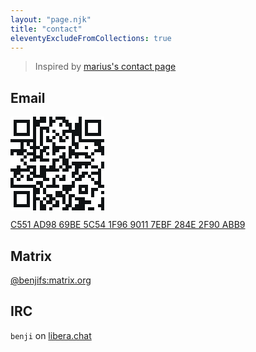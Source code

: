 ```yaml
---
layout: "page.njk"
title: "contact"
eleventyExcludeFromCollections: true
---
```


> Inspired by [marius's contact page](https://マリウス.com/contact/)

## Email
<div style="width: 150px; height: 150px;">
  <svg width="150" height="150" xmlns="http://www.w3.org/2000/svg" version="1.1" viewBox="0 0 256 256">
    <rect x="0" y="0" width="256" height="256" style="fill:#0f1214;shape-rendering:crispEdges;"></rect>
    <path x="0" y="0" style="fill:#ffffff;shape-rendering:crispEdges;" d="M0,0 V8.83 H8.83 V0 H0 Z M8.83,0 V8.83 H17.66 V0 H8.83 Z M17.66,0 V8.83 H26.48 V0 H17.66 Z M26.48,0 V8.83 H35.31 V0 H26.48 Z M35.31,0 V8.83 H44.14 V0 H35.31 Z M44.14,0 V8.83 H52.97 V0 H44.14 Z M52.97,0 V8.83 H61.79 V0 H52.97 Z M70.62,0 V8.83 H79.45 V0 H70.62 Z M97.10,0 V8.83 H105.93 V0 H97.10 Z M114.76,0 V8.83 H123.59 V0 H114.76 Z M150.07,0 V8.83 H158.90 V0 H150.07 Z M158.90,0 V8.83 H167.72 V0 H158.90 Z M167.72,0 V8.83 H176.55 V0 H167.72 Z M176.55,0 V8.83 H185.38 V0 H176.55 Z M194.21,0 V8.83 H203.03 V0 H194.21 Z M203.03,0 V8.83 H211.86 V0 H203.03 Z M211.86,0 V8.83 H220.69 V0 H211.86 Z M220.69,0 V8.83 H229.52 V0 H220.69 Z M229.52,0 V8.83 H238.34 V0 H229.52 Z M238.34,0 V8.83 H247.17 V0 H238.34 Z M247.17,0 V8.83 H256.00 V0 H247.17 Z M0,8.83 V17.66 H8.83 V8.83 H0 Z M52.97,8.83 V17.66 H61.79 V8.83 H52.97 Z M97.10,8.83 V17.66 H105.93 V8.83 H97.10 Z M123.59,8.83 V17.66 H132.41 V8.83 H123.59 Z M132.41,8.83 V17.66 H141.24 V8.83 H132.41 Z M158.90,8.83 V17.66 H167.72 V8.83 H158.90 Z M167.72,8.83 V17.66 H176.55 V8.83 H167.72 Z M176.55,8.83 V17.66 H185.38 V8.83 H176.55 Z M194.21,8.83 V17.66 H203.03 V8.83 H194.21 Z M247.17,8.83 V17.66 H256.00 V8.83 H247.17 Z M0,17.66 V26.48 H8.83 V17.66 H0 Z M17.66,17.66 V26.48 H26.48 V17.66 H17.66 Z M26.48,17.66 V26.48 H35.31 V17.66 H26.48 Z M35.31,17.66 V26.48 H44.14 V17.66 H35.31 Z M52.97,17.66 V26.48 H61.79 V17.66 H52.97 Z M79.45,17.66 V26.48 H88.28 V17.66 H79.45 Z M88.28,17.66 V26.48 H97.10 V17.66 H88.28 Z M97.10,17.66 V26.48 H105.93 V17.66 H97.10 Z M114.76,17.66 V26.48 H123.59 V17.66 H114.76 Z M123.59,17.66 V26.48 H132.41 V17.66 H123.59 Z M141.24,17.66 V26.48 H150.07 V17.66 H141.24 Z M167.72,17.66 V26.48 H176.55 V17.66 H167.72 Z M194.21,17.66 V26.48 H203.03 V17.66 H194.21 Z M211.86,17.66 V26.48 H220.69 V17.66 H211.86 Z M220.69,17.66 V26.48 H229.52 V17.66 H220.69 Z M229.52,17.66 V26.48 H238.34 V17.66 H229.52 Z M247.17,17.66 V26.48 H256.00 V17.66 H247.17 Z M0,26.48 V35.31 H8.83 V26.48 H0 Z M17.66,26.48 V35.31 H26.48 V26.48 H17.66 Z M26.48,26.48 V35.31 H35.31 V26.48 H26.48 Z M35.31,26.48 V35.31 H44.14 V26.48 H35.31 Z M52.97,26.48 V35.31 H61.79 V26.48 H52.97 Z M70.62,26.48 V35.31 H79.45 V26.48 H70.62 Z M105.93,26.48 V35.31 H114.76 V26.48 H105.93 Z M114.76,26.48 V35.31 H123.59 V26.48 H114.76 Z M123.59,26.48 V35.31 H132.41 V26.48 H123.59 Z M132.41,26.48 V35.31 H141.24 V26.48 H132.41 Z M141.24,26.48 V35.31 H150.07 V26.48 H141.24 Z M150.07,26.48 V35.31 H158.90 V26.48 H150.07 Z M167.72,26.48 V35.31 H176.55 V26.48 H167.72 Z M194.21,26.48 V35.31 H203.03 V26.48 H194.21 Z M211.86,26.48 V35.31 H220.69 V26.48 H211.86 Z M220.69,26.48 V35.31 H229.52 V26.48 H220.69 Z M229.52,26.48 V35.31 H238.34 V26.48 H229.52 Z M247.17,26.48 V35.31 H256.00 V26.48 H247.17 Z M0,35.31 V44.14 H8.83 V35.31 H0 Z M17.66,35.31 V44.14 H26.48 V35.31 H17.66 Z M26.48,35.31 V44.14 H35.31 V35.31 H26.48 Z M35.31,35.31 V44.14 H44.14 V35.31 H35.31 Z M52.97,35.31 V44.14 H61.79 V35.31 H52.97 Z M70.62,35.31 V44.14 H79.45 V35.31 H70.62 Z M88.28,35.31 V44.14 H97.10 V35.31 H88.28 Z M105.93,35.31 V44.14 H114.76 V35.31 H105.93 Z M123.59,35.31 V44.14 H132.41 V35.31 H123.59 Z M132.41,35.31 V44.14 H141.24 V35.31 H132.41 Z M194.21,35.31 V44.14 H203.03 V35.31 H194.21 Z M211.86,35.31 V44.14 H220.69 V35.31 H211.86 Z M220.69,35.31 V44.14 H229.52 V35.31 H220.69 Z M229.52,35.31 V44.14 H238.34 V35.31 H229.52 Z M247.17,35.31 V44.14 H256.00 V35.31 H247.17 Z M0,44.14 V52.97 H8.83 V44.14 H0 Z M52.97,44.14 V52.97 H61.79 V44.14 H52.97 Z M70.62,44.14 V52.97 H79.45 V44.14 H70.62 Z M88.28,44.14 V52.97 H97.10 V44.14 H88.28 Z M97.10,44.14 V52.97 H105.93 V44.14 H97.10 Z M105.93,44.14 V52.97 H114.76 V44.14 H105.93 Z M114.76,44.14 V52.97 H123.59 V44.14 H114.76 Z M132.41,44.14 V52.97 H141.24 V44.14 H132.41 Z M150.07,44.14 V52.97 H158.90 V44.14 H150.07 Z M158.90,44.14 V52.97 H167.72 V44.14 H158.90 Z M194.21,44.14 V52.97 H203.03 V44.14 H194.21 Z M247.17,44.14 V52.97 H256.00 V44.14 H247.17 Z M0,52.97 V61.79 H8.83 V52.97 H0 Z M8.83,52.97 V61.79 H17.66 V52.97 H8.83 Z M17.66,52.97 V61.79 H26.48 V52.97 H17.66 Z M26.48,52.97 V61.79 H35.31 V52.97 H26.48 Z M35.31,52.97 V61.79 H44.14 V52.97 H35.31 Z M44.14,52.97 V61.79 H52.97 V52.97 H44.14 Z M52.97,52.97 V61.79 H61.79 V52.97 H52.97 Z M70.62,52.97 V61.79 H79.45 V52.97 H70.62 Z M88.28,52.97 V61.79 H97.10 V52.97 H88.28 Z M105.93,52.97 V61.79 H114.76 V52.97 H105.93 Z M123.59,52.97 V61.79 H132.41 V52.97 H123.59 Z M141.24,52.97 V61.79 H150.07 V52.97 H141.24 Z M158.90,52.97 V61.79 H167.72 V52.97 H158.90 Z M176.55,52.97 V61.79 H185.38 V52.97 H176.55 Z M194.21,52.97 V61.79 H203.03 V52.97 H194.21 Z M203.03,52.97 V61.79 H211.86 V52.97 H203.03 Z M211.86,52.97 V61.79 H220.69 V52.97 H211.86 Z M220.69,52.97 V61.79 H229.52 V52.97 H220.69 Z M229.52,52.97 V61.79 H238.34 V52.97 H229.52 Z M238.34,52.97 V61.79 H247.17 V52.97 H238.34 Z M247.17,52.97 V61.79 H256.00 V52.97 H247.17 Z M70.62,61.79 V70.62 H79.45 V61.79 H70.62 Z M88.28,61.79 V70.62 H97.10 V61.79 H88.28 Z M114.76,61.79 V70.62 H123.59 V61.79 H114.76 Z M123.59,61.79 V70.62 H132.41 V61.79 H123.59 Z M150.07,61.79 V70.62 H158.90 V61.79 H150.07 Z M158.90,61.79 V70.62 H167.72 V61.79 H158.90 Z M176.55,61.79 V70.62 H185.38 V61.79 H176.55 Z M0,70.62 V79.45 H8.83 V70.62 H0 Z M8.83,70.62 V79.45 H17.66 V70.62 H8.83 Z M17.66,70.62 V79.45 H26.48 V70.62 H17.66 Z M35.31,70.62 V79.45 H44.14 V70.62 H35.31 Z M52.97,70.62 V79.45 H61.79 V70.62 H52.97 Z M70.62,70.62 V79.45 H79.45 V70.62 H70.62 Z M88.28,70.62 V79.45 H97.10 V70.62 H88.28 Z M97.10,70.62 V79.45 H105.93 V70.62 H97.10 Z M105.93,70.62 V79.45 H114.76 V70.62 H105.93 Z M123.59,70.62 V79.45 H132.41 V70.62 H123.59 Z M132.41,70.62 V79.45 H141.24 V70.62 H132.41 Z M141.24,70.62 V79.45 H150.07 V70.62 H141.24 Z M150.07,70.62 V79.45 H158.90 V70.62 H150.07 Z M158.90,70.62 V79.45 H167.72 V70.62 H158.90 Z M185.38,70.62 V79.45 H194.21 V70.62 H185.38 Z M194.21,70.62 V79.45 H203.03 V70.62 H194.21 Z M203.03,70.62 V79.45 H211.86 V70.62 H203.03 Z M211.86,70.62 V79.45 H220.69 V70.62 H211.86 Z M220.69,70.62 V79.45 H229.52 V70.62 H220.69 Z M247.17,70.62 V79.45 H256.00 V70.62 H247.17 Z M0,79.45 V88.28 H8.83 V79.45 H0 Z M8.83,79.45 V88.28 H17.66 V79.45 H8.83 Z M17.66,79.45 V88.28 H26.48 V79.45 H17.66 Z M35.31,79.45 V88.28 H44.14 V79.45 H35.31 Z M44.14,79.45 V88.28 H52.97 V79.45 H44.14 Z M79.45,79.45 V88.28 H88.28 V79.45 H79.45 Z M105.93,79.45 V88.28 H114.76 V79.45 H105.93 Z M150.07,79.45 V88.28 H158.90 V79.45 H150.07 Z M167.72,79.45 V88.28 H176.55 V79.45 H167.72 Z M185.38,79.45 V88.28 H194.21 V79.45 H185.38 Z M194.21,79.45 V88.28 H203.03 V79.45 H194.21 Z M211.86,79.45 V88.28 H220.69 V79.45 H211.86 Z M220.69,79.45 V88.28 H229.52 V79.45 H220.69 Z M229.52,79.45 V88.28 H238.34 V79.45 H229.52 Z M44.14,88.28 V97.10 H52.97 V88.28 H44.14 Z M52.97,88.28 V97.10 H61.79 V88.28 H52.97 Z M70.62,88.28 V97.10 H79.45 V88.28 H70.62 Z M97.10,88.28 V97.10 H105.93 V88.28 H97.10 Z M105.93,88.28 V97.10 H114.76 V88.28 H105.93 Z M132.41,88.28 V97.10 H141.24 V88.28 H132.41 Z M141.24,88.28 V97.10 H150.07 V88.28 H141.24 Z M150.07,88.28 V97.10 H158.90 V88.28 H150.07 Z M176.55,88.28 V97.10 H185.38 V88.28 H176.55 Z M185.38,88.28 V97.10 H194.21 V88.28 H185.38 Z M194.21,88.28 V97.10 H203.03 V88.28 H194.21 Z M203.03,88.28 V97.10 H211.86 V88.28 H203.03 Z M211.86,88.28 V97.10 H220.69 V88.28 H211.86 Z M220.69,88.28 V97.10 H229.52 V88.28 H220.69 Z M8.83,97.10 V105.93 H17.66 V97.10 H8.83 Z M35.31,97.10 V105.93 H44.14 V97.10 H35.31 Z M70.62,97.10 V105.93 H79.45 V97.10 H70.62 Z M88.28,97.10 V105.93 H97.10 V97.10 H88.28 Z M105.93,97.10 V105.93 H114.76 V97.10 H105.93 Z M123.59,97.10 V105.93 H132.41 V97.10 H123.59 Z M132.41,97.10 V105.93 H141.24 V97.10 H132.41 Z M150.07,97.10 V105.93 H158.90 V97.10 H150.07 Z M211.86,97.10 V105.93 H220.69 V97.10 H211.86 Z M229.52,97.10 V105.93 H238.34 V97.10 H229.52 Z M238.34,97.10 V105.93 H247.17 V97.10 H238.34 Z M0,105.93 V114.76 H8.83 V105.93 H0 Z M8.83,105.93 V114.76 H17.66 V105.93 H8.83 Z M17.66,105.93 V114.76 H26.48 V105.93 H17.66 Z M26.48,105.93 V114.76 H35.31 V105.93 H26.48 Z M44.14,105.93 V114.76 H52.97 V105.93 H44.14 Z M52.97,105.93 V114.76 H61.79 V105.93 H52.97 Z M88.28,105.93 V114.76 H97.10 V105.93 H88.28 Z M97.10,105.93 V114.76 H105.93 V105.93 H97.10 Z M105.93,105.93 V114.76 H114.76 V105.93 H105.93 Z M114.76,105.93 V114.76 H123.59 V105.93 H114.76 Z M123.59,105.93 V114.76 H132.41 V105.93 H123.59 Z M150.07,105.93 V114.76 H158.90 V105.93 H150.07 Z M167.72,105.93 V114.76 H176.55 V105.93 H167.72 Z M185.38,105.93 V114.76 H194.21 V105.93 H185.38 Z M194.21,105.93 V114.76 H203.03 V105.93 H194.21 Z M220.69,105.93 V114.76 H229.52 V105.93 H220.69 Z M229.52,105.93 V114.76 H238.34 V105.93 H229.52 Z M238.34,105.93 V114.76 H247.17 V105.93 H238.34 Z M247.17,105.93 V114.76 H256.00 V105.93 H247.17 Z M0,114.76 V123.59 H8.83 V114.76 H0 Z M8.83,114.76 V123.59 H17.66 V114.76 H8.83 Z M17.66,114.76 V123.59 H26.48 V114.76 H17.66 Z M35.31,114.76 V123.59 H44.14 V114.76 H35.31 Z M44.14,114.76 V123.59 H52.97 V114.76 H44.14 Z M70.62,114.76 V123.59 H79.45 V114.76 H70.62 Z M105.93,114.76 V123.59 H114.76 V114.76 H105.93 Z M132.41,114.76 V123.59 H141.24 V114.76 H132.41 Z M158.90,114.76 V123.59 H167.72 V114.76 H158.90 Z M167.72,114.76 V123.59 H176.55 V114.76 H167.72 Z M176.55,114.76 V123.59 H185.38 V114.76 H176.55 Z M185.38,114.76 V123.59 H194.21 V114.76 H185.38 Z M194.21,114.76 V123.59 H203.03 V114.76 H194.21 Z M203.03,114.76 V123.59 H211.86 V114.76 H203.03 Z M211.86,114.76 V123.59 H220.69 V114.76 H211.86 Z M229.52,114.76 V123.59 H238.34 V114.76 H229.52 Z M238.34,114.76 V123.59 H247.17 V114.76 H238.34 Z M247.17,114.76 V123.59 H256.00 V114.76 H247.17 Z M0,123.59 V132.41 H8.83 V123.59 H0 Z M8.83,123.59 V132.41 H17.66 V123.59 H8.83 Z M17.66,123.59 V132.41 H26.48 V123.59 H17.66 Z M26.48,123.59 V132.41 H35.31 V123.59 H26.48 Z M44.14,123.59 V132.41 H52.97 V123.59 H44.14 Z M52.97,123.59 V132.41 H61.79 V123.59 H52.97 Z M61.79,123.59 V132.41 H70.62 V123.59 H61.79 Z M70.62,123.59 V132.41 H79.45 V123.59 H70.62 Z M79.45,123.59 V132.41 H88.28 V123.59 H79.45 Z M88.28,123.59 V132.41 H97.10 V123.59 H88.28 Z M97.10,123.59 V132.41 H105.93 V123.59 H97.10 Z M105.93,123.59 V132.41 H114.76 V123.59 H105.93 Z M123.59,123.59 V132.41 H132.41 V123.59 H123.59 Z M132.41,123.59 V132.41 H141.24 V123.59 H132.41 Z M158.90,123.59 V132.41 H167.72 V123.59 H158.90 Z M220.69,123.59 V132.41 H229.52 V123.59 H220.69 Z M229.52,123.59 V132.41 H238.34 V123.59 H229.52 Z M238.34,123.59 V132.41 H247.17 V123.59 H238.34 Z M0,132.41 V141.24 H8.83 V132.41 H0 Z M8.83,132.41 V141.24 H17.66 V132.41 H8.83 Z M26.48,132.41 V141.24 H35.31 V132.41 H26.48 Z M35.31,132.41 V141.24 H44.14 V132.41 H35.31 Z M70.62,132.41 V141.24 H79.45 V132.41 H70.62 Z M97.10,132.41 V141.24 H105.93 V132.41 H97.10 Z M123.59,132.41 V141.24 H132.41 V132.41 H123.59 Z M141.24,132.41 V141.24 H150.07 V132.41 H141.24 Z M167.72,132.41 V141.24 H176.55 V132.41 H167.72 Z M194.21,132.41 V141.24 H203.03 V132.41 H194.21 Z M211.86,132.41 V141.24 H220.69 V132.41 H211.86 Z M238.34,132.41 V141.24 H247.17 V132.41 H238.34 Z M52.97,141.24 V150.07 H61.79 V141.24 H52.97 Z M70.62,141.24 V150.07 H79.45 V141.24 H70.62 Z M132.41,141.24 V150.07 H141.24 V141.24 H132.41 Z M158.90,141.24 V150.07 H167.72 V141.24 H158.90 Z M167.72,141.24 V150.07 H176.55 V141.24 H167.72 Z M185.38,141.24 V150.07 H194.21 V141.24 H185.38 Z M194.21,141.24 V150.07 H203.03 V141.24 H194.21 Z M203.03,141.24 V150.07 H211.86 V141.24 H203.03 Z M211.86,141.24 V150.07 H220.69 V141.24 H211.86 Z M220.69,141.24 V150.07 H229.52 V141.24 H220.69 Z M229.52,141.24 V150.07 H238.34 V141.24 H229.52 Z M247.17,141.24 V150.07 H256.00 V141.24 H247.17 Z M0,150.07 V158.90 H8.83 V150.07 H0 Z M26.48,150.07 V158.90 H35.31 V150.07 H26.48 Z M35.31,150.07 V158.90 H44.14 V150.07 H35.31 Z M44.14,150.07 V158.90 H52.97 V150.07 H44.14 Z M70.62,150.07 V158.90 H79.45 V150.07 H70.62 Z M97.10,150.07 V158.90 H105.93 V150.07 H97.10 Z M105.93,150.07 V158.90 H114.76 V150.07 H105.93 Z M114.76,150.07 V158.90 H123.59 V150.07 H114.76 Z M123.59,150.07 V158.90 H132.41 V150.07 H123.59 Z M132.41,150.07 V158.90 H141.24 V150.07 H132.41 Z M141.24,150.07 V158.90 H150.07 V150.07 H141.24 Z M150.07,150.07 V158.90 H158.90 V150.07 H150.07 Z M158.90,150.07 V158.90 H167.72 V150.07 H158.90 Z M185.38,150.07 V158.90 H194.21 V150.07 H185.38 Z M211.86,150.07 V158.90 H220.69 V150.07 H211.86 Z M247.17,150.07 V158.90 H256.00 V150.07 H247.17 Z M0,158.90 V167.72 H8.83 V158.90 H0 Z M17.66,158.90 V167.72 H26.48 V158.90 H17.66 Z M35.31,158.90 V167.72 H44.14 V158.90 H35.31 Z M52.97,158.90 V167.72 H61.79 V158.90 H52.97 Z M97.10,158.90 V167.72 H105.93 V158.90 H97.10 Z M105.93,158.90 V167.72 H114.76 V158.90 H105.93 Z M114.76,158.90 V167.72 H123.59 V158.90 H114.76 Z M132.41,158.90 V167.72 H141.24 V158.90 H132.41 Z M150.07,158.90 V167.72 H158.90 V158.90 H150.07 Z M158.90,158.90 V167.72 H167.72 V158.90 H158.90 Z M176.55,158.90 V167.72 H185.38 V158.90 H176.55 Z M203.03,158.90 V167.72 H211.86 V158.90 H203.03 Z M220.69,158.90 V167.72 H229.52 V158.90 H220.69 Z M229.52,158.90 V167.72 H238.34 V158.90 H229.52 Z M247.17,158.90 V167.72 H256.00 V158.90 H247.17 Z M8.83,167.72 V176.55 H17.66 V167.72 H8.83 Z M26.48,167.72 V176.55 H35.31 V167.72 H26.48 Z M35.31,167.72 V176.55 H44.14 V167.72 H35.31 Z M61.79,167.72 V176.55 H70.62 V167.72 H61.79 Z M70.62,167.72 V176.55 H79.45 V167.72 H70.62 Z M79.45,167.72 V176.55 H88.28 V167.72 H79.45 Z M105.93,167.72 V176.55 H114.76 V167.72 H105.93 Z M123.59,167.72 V176.55 H132.41 V167.72 H123.59 Z M150.07,167.72 V176.55 H158.90 V167.72 H150.07 Z M158.90,167.72 V176.55 H167.72 V167.72 H158.90 Z M167.72,167.72 V176.55 H176.55 V167.72 H167.72 Z M194.21,167.72 V176.55 H203.03 V167.72 H194.21 Z M203.03,167.72 V176.55 H211.86 V167.72 H203.03 Z M211.86,167.72 V176.55 H220.69 V167.72 H211.86 Z M229.52,167.72 V176.55 H238.34 V167.72 H229.52 Z M247.17,167.72 V176.55 H256.00 V167.72 H247.17 Z M8.83,176.55 V185.38 H17.66 V176.55 H8.83 Z M17.66,176.55 V185.38 H26.48 V176.55 H17.66 Z M26.48,176.55 V185.38 H35.31 V176.55 H26.48 Z M35.31,176.55 V185.38 H44.14 V176.55 H35.31 Z M44.14,176.55 V185.38 H52.97 V176.55 H44.14 Z M52.97,176.55 V185.38 H61.79 V176.55 H52.97 Z M61.79,176.55 V185.38 H70.62 V176.55 H61.79 Z M88.28,176.55 V185.38 H97.10 V176.55 H88.28 Z M97.10,176.55 V185.38 H105.93 V176.55 H97.10 Z M105.93,176.55 V185.38 H114.76 V176.55 H105.93 Z M123.59,176.55 V185.38 H132.41 V176.55 H123.59 Z M132.41,176.55 V185.38 H141.24 V176.55 H132.41 Z M141.24,176.55 V185.38 H150.07 V176.55 H141.24 Z M150.07,176.55 V185.38 H158.90 V176.55 H150.07 Z M158.90,176.55 V185.38 H167.72 V176.55 H158.90 Z M176.55,176.55 V185.38 H185.38 V176.55 H176.55 Z M185.38,176.55 V185.38 H194.21 V176.55 H185.38 Z M194.21,176.55 V185.38 H203.03 V176.55 H194.21 Z M203.03,176.55 V185.38 H211.86 V176.55 H203.03 Z M211.86,176.55 V185.38 H220.69 V176.55 H211.86 Z M220.69,176.55 V185.38 H229.52 V176.55 H220.69 Z M247.17,176.55 V185.38 H256.00 V176.55 H247.17 Z M70.62,185.38 V194.21 H79.45 V185.38 H70.62 Z M88.28,185.38 V194.21 H97.10 V185.38 H88.28 Z M132.41,185.38 V194.21 H141.24 V185.38 H132.41 Z M176.55,185.38 V194.21 H185.38 V185.38 H176.55 Z M211.86,185.38 V194.21 H220.69 V185.38 H211.86 Z M220.69,185.38 V194.21 H229.52 V185.38 H220.69 Z M229.52,185.38 V194.21 H238.34 V185.38 H229.52 Z M0,194.21 V203.03 H8.83 V194.21 H0 Z M8.83,194.21 V203.03 H17.66 V194.21 H8.83 Z M17.66,194.21 V203.03 H26.48 V194.21 H17.66 Z M26.48,194.21 V203.03 H35.31 V194.21 H26.48 Z M35.31,194.21 V203.03 H44.14 V194.21 H35.31 Z M44.14,194.21 V203.03 H52.97 V194.21 H44.14 Z M52.97,194.21 V203.03 H61.79 V194.21 H52.97 Z M79.45,194.21 V203.03 H88.28 V194.21 H79.45 Z M97.10,194.21 V203.03 H105.93 V194.21 H97.10 Z M105.93,194.21 V203.03 H114.76 V194.21 H105.93 Z M114.76,194.21 V203.03 H123.59 V194.21 H114.76 Z M123.59,194.21 V203.03 H132.41 V194.21 H123.59 Z M132.41,194.21 V203.03 H141.24 V194.21 H132.41 Z M167.72,194.21 V203.03 H176.55 V194.21 H167.72 Z M176.55,194.21 V203.03 H185.38 V194.21 H176.55 Z M194.21,194.21 V203.03 H203.03 V194.21 H194.21 Z M211.86,194.21 V203.03 H220.69 V194.21 H211.86 Z M238.34,194.21 V203.03 H247.17 V194.21 H238.34 Z M247.17,194.21 V203.03 H256.00 V194.21 H247.17 Z M0,203.03 V211.86 H8.83 V203.03 H0 Z M52.97,203.03 V211.86 H61.79 V203.03 H52.97 Z M79.45,203.03 V211.86 H88.28 V203.03 H79.45 Z M97.10,203.03 V211.86 H105.93 V203.03 H97.10 Z M105.93,203.03 V211.86 H114.76 V203.03 H105.93 Z M114.76,203.03 V211.86 H123.59 V203.03 H114.76 Z M141.24,203.03 V211.86 H150.07 V203.03 H141.24 Z M158.90,203.03 V211.86 H167.72 V203.03 H158.90 Z M167.72,203.03 V211.86 H176.55 V203.03 H167.72 Z M176.55,203.03 V211.86 H185.38 V203.03 H176.55 Z M211.86,203.03 V211.86 H220.69 V203.03 H211.86 Z M229.52,203.03 V211.86 H238.34 V203.03 H229.52 Z M238.34,203.03 V211.86 H247.17 V203.03 H238.34 Z M0,211.86 V220.69 H8.83 V211.86 H0 Z M17.66,211.86 V220.69 H26.48 V211.86 H17.66 Z M26.48,211.86 V220.69 H35.31 V211.86 H26.48 Z M35.31,211.86 V220.69 H44.14 V211.86 H35.31 Z M52.97,211.86 V220.69 H61.79 V211.86 H52.97 Z M70.62,211.86 V220.69 H79.45 V211.86 H70.62 Z M79.45,211.86 V220.69 H88.28 V211.86 H79.45 Z M88.28,211.86 V220.69 H97.10 V211.86 H88.28 Z M114.76,211.86 V220.69 H123.59 V211.86 H114.76 Z M150.07,211.86 V220.69 H158.90 V211.86 H150.07 Z M176.55,211.86 V220.69 H185.38 V211.86 H176.55 Z M185.38,211.86 V220.69 H194.21 V211.86 H185.38 Z M194.21,211.86 V220.69 H203.03 V211.86 H194.21 Z M203.03,211.86 V220.69 H211.86 V211.86 H203.03 Z M211.86,211.86 V220.69 H220.69 V211.86 H211.86 Z M229.52,211.86 V220.69 H238.34 V211.86 H229.52 Z M238.34,211.86 V220.69 H247.17 V211.86 H238.34 Z M247.17,211.86 V220.69 H256.00 V211.86 H247.17 Z M0,220.69 V229.52 H8.83 V220.69 H0 Z M17.66,220.69 V229.52 H26.48 V220.69 H17.66 Z M26.48,220.69 V229.52 H35.31 V220.69 H26.48 Z M35.31,220.69 V229.52 H44.14 V220.69 H35.31 Z M52.97,220.69 V229.52 H61.79 V220.69 H52.97 Z M79.45,220.69 V229.52 H88.28 V220.69 H79.45 Z M97.10,220.69 V229.52 H105.93 V220.69 H97.10 Z M123.59,220.69 V229.52 H132.41 V220.69 H123.59 Z M132.41,220.69 V229.52 H141.24 V220.69 H132.41 Z M150.07,220.69 V229.52 H158.90 V220.69 H150.07 Z M167.72,220.69 V229.52 H176.55 V220.69 H167.72 Z M203.03,220.69 V229.52 H211.86 V220.69 H203.03 Z M211.86,220.69 V229.52 H220.69 V220.69 H211.86 Z M220.69,220.69 V229.52 H229.52 V220.69 H220.69 Z M229.52,220.69 V229.52 H238.34 V220.69 H229.52 Z M238.34,220.69 V229.52 H247.17 V220.69 H238.34 Z M0,229.52 V238.34 H8.83 V229.52 H0 Z M17.66,229.52 V238.34 H26.48 V229.52 H17.66 Z M26.48,229.52 V238.34 H35.31 V229.52 H26.48 Z M35.31,229.52 V238.34 H44.14 V229.52 H35.31 Z M52.97,229.52 V238.34 H61.79 V229.52 H52.97 Z M70.62,229.52 V238.34 H79.45 V229.52 H70.62 Z M88.28,229.52 V238.34 H97.10 V229.52 H88.28 Z M114.76,229.52 V238.34 H123.59 V229.52 H114.76 Z M132.41,229.52 V238.34 H141.24 V229.52 H132.41 Z M150.07,229.52 V238.34 H158.90 V229.52 H150.07 Z M167.72,229.52 V238.34 H176.55 V229.52 H167.72 Z M176.55,229.52 V238.34 H185.38 V229.52 H176.55 Z M220.69,229.52 V238.34 H229.52 V229.52 H220.69 Z M229.52,229.52 V238.34 H238.34 V229.52 H229.52 Z M238.34,229.52 V238.34 H247.17 V229.52 H238.34 Z M0,238.34 V247.17 H8.83 V238.34 H0 Z M52.97,238.34 V247.17 H61.79 V238.34 H52.97 Z M70.62,238.34 V247.17 H79.45 V238.34 H70.62 Z M97.10,238.34 V247.17 H105.93 V238.34 H97.10 Z M105.93,238.34 V247.17 H114.76 V238.34 H105.93 Z M132.41,238.34 V247.17 H141.24 V238.34 H132.41 Z M141.24,238.34 V247.17 H150.07 V238.34 H141.24 Z M167.72,238.34 V247.17 H176.55 V238.34 H167.72 Z M203.03,238.34 V247.17 H211.86 V238.34 H203.03 Z M211.86,238.34 V247.17 H220.69 V238.34 H211.86 Z M220.69,238.34 V247.17 H229.52 V238.34 H220.69 Z M229.52,238.34 V247.17 H238.34 V238.34 H229.52 Z M0,247.17 V256.00 H8.83 V247.17 H0 Z M8.83,247.17 V256.00 H17.66 V247.17 H8.83 Z M17.66,247.17 V256.00 H26.48 V247.17 H17.66 Z M26.48,247.17 V256.00 H35.31 V247.17 H26.48 Z M35.31,247.17 V256.00 H44.14 V247.17 H35.31 Z M44.14,247.17 V256.00 H52.97 V247.17 H44.14 Z M52.97,247.17 V256.00 H61.79 V247.17 H52.97 Z M70.62,247.17 V256.00 H79.45 V247.17 H70.62 Z M97.10,247.17 V256.00 H105.93 V247.17 H97.10 Z M114.76,247.17 V256.00 H123.59 V247.17 H114.76 Z M123.59,247.17 V256.00 H132.41 V247.17 H123.59 Z M132.41,247.17 V256.00 H141.24 V247.17 H132.41 Z M158.90,247.17 V256.00 H167.72 V247.17 H158.90 Z M203.03,247.17 V256.00 H211.86 V247.17 H203.03 Z M229.52,247.17 V256.00 H238.34 V247.17 H229.52 Z M238.34,247.17 V256.00 H247.17 V247.17 H238.34 Z "></path>
  </svg>
</div>

<a class="u-key" href="/pub.asc" type="application/pgp-keys" rel="pgpkey noreferrer" aria-label="public key">C551 AD98 69BE 5C54 1F96 9011 7EBF 284E 2F90 ABB9</a>

## Matrix
[@benjifs:matrix.org](https://matrix.to/#/@benjifs:matrix.org)

## IRC
`benji` on [libera.chat](https://libera.chat)
